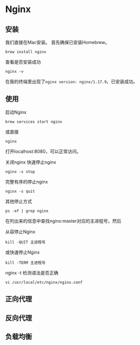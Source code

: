# Nginx

## 安装
我们直接在Mac安装。
首先确保已安装Homebrew。

``` shell
brew install nginx
```
查看是否安装成功
``` shell
nginx -v
```
在我的终端里出现了`nginx version: nginx/1.17.9`，已安装成功。

## 使用

启动Nginx
``` shell
brew services start nginx
```
或直接
```
nginx
```
打开localhost:8080，可以正常访问。

关闭nginx
快速停止nginx
``` shell
nginx -s stop
```

完整有序的停止nginx
``` shell
nginx -s quit
```

其他停止方式
``` shell
ps -ef | grep nginx
```
在列出来的信息中查找nginx:master对应的主进程号，然后

从容停止Nginx
``` shell
kill -QUIT 主进程号
```

或快速停止Nginx
``` shell
kill -TERM 主进程号
```



nginx -t 检测语法是否正确

``` shell
vi /usr/local/etc/nginx/nginx.conf
```

## 正向代理

## 反向代理

## 负载均衡









